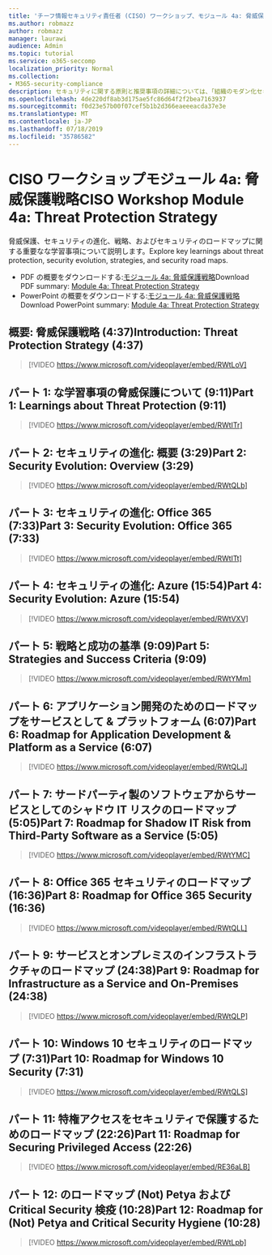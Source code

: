 ```yaml
---
title: 'チーフ情報セキュリティ責任者 (CISO) ワークショップ、モジュール 4a: 脅威保護戦略'
ms.author: robmazz
author: robmazz
manager: laurawi
audience: Admin
ms.topic: tutorial
ms.service: o365-seccomp
localization_priority: Normal
ms.collection:
- M365-security-compliance
description: セキュリティに関する原則と推奨事項の詳細については、「組織のモダン化セキュリティ」を参照してください。
ms.openlocfilehash: 4de220df8ab3d175ae5fc86d64f2f2bea7163937
ms.sourcegitcommit: f0d23e57b00f07cef5b1b2d366eaeeeacda37e3e
ms.translationtype: MT
ms.contentlocale: ja-JP
ms.lasthandoff: 07/18/2019
ms.locfileid: "35786582"
---
```

# <a name="ciso-workshop-module-4a-threat-protection-strategy"></a><span data-ttu-id="a6833-103">CISO ワークショップモジュール 4a: 脅威保護戦略</span><span class="sxs-lookup"><span data-stu-id="a6833-103">CISO Workshop Module 4a: Threat Protection Strategy</span></span>

<span data-ttu-id="a6833-104">脅威保護、セキュリティの進化、戦略、およびセキュリティのロードマップに関する重要なな学習事項について説明します。</span><span class="sxs-lookup"><span data-stu-id="a6833-104">Explore key learnings about threat protection, security evolution, strategies, and security road maps.</span></span>

- <span data-ttu-id="a6833-105">PDF の概要をダウンロードする:[モジュール 4a: 脅威保護戦略](media/ciso-workshop-4a-threat-protection.pdf)</span><span class="sxs-lookup"><span data-stu-id="a6833-105">Download PDF summary: [Module 4a: Threat Protection Strategy](media/ciso-workshop-4a-threat-protection.pdf)</span></span>
- <span data-ttu-id="a6833-106">PowerPoint の概要をダウンロードする:[モジュール 4a: 脅威保護戦略](https://docs.microsoft.com/office365/securitycompliance/media/ciso-workshop-4a-threat-protection.pptx)</span><span class="sxs-lookup"><span data-stu-id="a6833-106">Download PowerPoint summary: [Module 4a: Threat Protection Strategy](https://docs.microsoft.com/office365/securitycompliance/media/ciso-workshop-4a-threat-protection.pptx)</span></span>

## <a name="introduction-threat-protection-strategy-437"></a><span data-ttu-id="a6833-107">概要: 脅威保護戦略 (4:37)</span><span class="sxs-lookup"><span data-stu-id="a6833-107">Introduction: Threat Protection Strategy (4:37)</span></span>

> [!VIDEO https://www.microsoft.com/videoplayer/embed/RWtLoV]

## <a name="part-1-learnings-about-threat-protection-911"></a><span data-ttu-id="a6833-108">パート 1: な学習事項の脅威保護について (9:11)</span><span class="sxs-lookup"><span data-stu-id="a6833-108">Part 1: Learnings about Threat Protection (9:11)</span></span>

> [!VIDEO https://www.microsoft.com/videoplayer/embed/RWtITr]

## <a name="part-2-security-evolution-overview-329"></a><span data-ttu-id="a6833-109">パート 2: セキュリティの進化: 概要 (3:29)</span><span class="sxs-lookup"><span data-stu-id="a6833-109">Part 2: Security Evolution: Overview (3:29)</span></span>

> [!VIDEO https://www.microsoft.com/videoplayer/embed/RWtQLb]

## <a name="part-3-security-evolution-office-365-733"></a><span data-ttu-id="a6833-110">パート 3: セキュリティの進化: Office 365 (7:33)</span><span class="sxs-lookup"><span data-stu-id="a6833-110">Part 3: Security Evolution: Office 365 (7:33)</span></span>

> [!VIDEO https://www.microsoft.com/videoplayer/embed/RWtITt]

## <a name="part-4-security-evolution-azure-1554"></a><span data-ttu-id="a6833-111">パート 4: セキュリティの進化: Azure (15:54)</span><span class="sxs-lookup"><span data-stu-id="a6833-111">Part 4: Security Evolution: Azure (15:54)</span></span>

> [!VIDEO https://www.microsoft.com/videoplayer/embed/RWtVXV]

## <a name="part-5-strategies-and-success-criteria-909"></a><span data-ttu-id="a6833-112">パート 5: 戦略と成功の基準 (9:09)</span><span class="sxs-lookup"><span data-stu-id="a6833-112">Part 5: Strategies and Success Criteria (9:09)</span></span>

> [!VIDEO https://www.microsoft.com/videoplayer/embed/RWtYMm]

## <a name="part-6-roadmap-for-application-development--platform-as-a-service-607"></a><span data-ttu-id="a6833-113">パート 6: アプリケーション開発のためのロードマップをサービスとして & プラットフォーム (6:07)</span><span class="sxs-lookup"><span data-stu-id="a6833-113">Part 6: Roadmap for Application Development & Platform as a Service (6:07)</span></span>

> [!VIDEO https://www.microsoft.com/videoplayer/embed/RWtQLJ]

## <a name="part-7-roadmap-for-shadow-it-risk-from-third-party-software-as-a-service-505"></a><span data-ttu-id="a6833-114">パート 7: サードパーティ製のソフトウェアからサービスとしてのシャドウ IT リスクのロードマップ (5:05)</span><span class="sxs-lookup"><span data-stu-id="a6833-114">Part 7: Roadmap for Shadow IT Risk from Third-Party Software as a Service (5:05)</span></span>

> [!VIDEO https://www.microsoft.com/videoplayer/embed/RWtYMC]

## <a name="part-8-roadmap-for-office-365-security-1636"></a><span data-ttu-id="a6833-115">パート 8: Office 365 セキュリティのロードマップ (16:36)</span><span class="sxs-lookup"><span data-stu-id="a6833-115">Part 8: Roadmap for Office 365 Security (16:36)</span></span>

> [!VIDEO https://www.microsoft.com/videoplayer/embed/RWtQLL]

## <a name="part-9-roadmap-for-infrastructure-as-a-service-and-on-premises-2438"></a><span data-ttu-id="a6833-116">パート 9: サービスとオンプレミスのインフラストラクチャのロードマップ (24:38)</span><span class="sxs-lookup"><span data-stu-id="a6833-116">Part 9: Roadmap for Infrastructure as a Service and On-Premises (24:38)</span></span>

> [!VIDEO https://www.microsoft.com/videoplayer/embed/RWtQLP]

## <a name="part-10-roadmap-for-windows-10-security-731"></a><span data-ttu-id="a6833-117">パート 10: Windows 10 セキュリティのロードマップ (7:31)</span><span class="sxs-lookup"><span data-stu-id="a6833-117">Part 10: Roadmap for Windows 10 Security (7:31)</span></span>

> [!VIDEO https://www.microsoft.com/videoplayer/embed/RWtQLS]

## <a name="part-11-roadmap-for-securing-privileged-access-2226"></a><span data-ttu-id="a6833-118">パート 11: 特権アクセスをセキュリティで保護するためのロードマップ (22:26)</span><span class="sxs-lookup"><span data-stu-id="a6833-118">Part 11: Roadmap for Securing Privileged Access (22:26)</span></span>

> [!VIDEO https://www.microsoft.com/videoplayer/embed/RE36aLB]

## <a name="part-12-roadmap-for-not-petya-and-critical-security-hygiene-1028"></a><span data-ttu-id="a6833-119">パート 12: のロードマップ (Not) Petya および Critical Security 検疫 (10:28)</span><span class="sxs-lookup"><span data-stu-id="a6833-119">Part 12: Roadmap for (Not) Petya and Critical Security Hygiene (10:28)</span></span>

> [!VIDEO https://www.microsoft.com/videoplayer/embed/RWtLpb]
